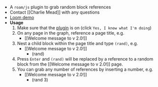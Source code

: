 - A `roam/js` plugin to grab random block references
- Contact [[Charlie Mead]] with any questions
- [Loom demo](https://www.loom.com/share/9a0e76129779493b825bb8bf69a7ebee)
- **Usage**
    1. Make sure that the [plugin](((o8DzWo4T8))) is on (click `Yes, I know what I'm doing`)
    2. On any page in the graph, reference a page title, e.g. 
        - [[Welcome message to v 2.0!]]
    3. Nest a child block within the page title and type `(rand)`, e.g.
        - [[Welcome message to v 2.0!]]
            - (rand)
    4. Press `Enter` and `(rand)` will be replaced by a reference to a random block from the [[Welcome message to v 2.0!]] page.
    5. You can grab any number of references by inserting a number, e.g.
        - [[Welcome message to v 2.0!]]
            - (rand 3)
